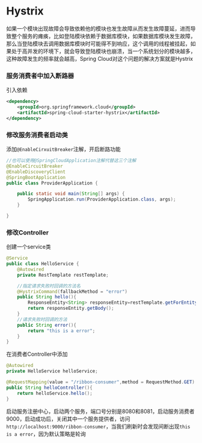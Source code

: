 # Hystrix

如果一个模块出现故障会导致依赖他的模块也发生故障从而发生故障蔓延，进而导致整个服务的瘫痪，比如登陆模块依赖于数据库模块，如果数据库模块发生故障，那么当登陆模块去调用数据库模块时可能得不到响应，这个调用的线程被挂起，如果处于高并发的环境下，就会导致登陆模块也崩溃，当一个系统划分的模块越多，这种故障发生的频率就会越高，Spring Cloud对这个问题的解决方案就是Hystrix

### 服务消费者中加入断路器

引入依赖

```xml
<dependency>
    <groupId>org.springframework.cloud</groupId>
    <artifactId>spring-cloud-starter-hystrix</artifactId>
</dependency>
```

### 修改服务消费者启动类

添加```@EnableCirxuitBreaker```注解，开启断路功能

```JAVA
//也可以使用@SpringCloudApplication注解代替这三个注解
@EnableCircuitBreaker
@EnableDiscoveryClient
@SpringBootApplication
public class ProviderApplication {

    public static void main(String[] args) {
        SpringApplication.run(ProviderApplication.class, args);
    }

}
```

### 修改Controller

创建一个service类

```java
@Service
public class HelloService {
    @Autowired
    private RestTemplate restTemplate;

    //指定请求失败时回调的方法名
    @HystrixCommand(fallbackMethod = "error")
    public String hello(){
        ResponseEntity<String> responseEntity=restTemplate.getForEntity("http://HELLO-SERVICE/hello",String.class);
        return responseEntity.getBody();
    }
	//请求失败时回调的方法
    public String error(){
        return "this is a error";
    }
}
```

在消费者Controller中添加

```java
@Autowired
private HelloService helloService;

@RequestMapping(value = "/ribbon-consumer",method = RequestMethod.GET)
public String helloController(){
    return helloService.hello();
}
```

启动服务注册中心，启动两个服务，端口号分别是8080和8081，启动服务消费者9000，启动成功后，关闭其中一个服务提供者，访问```http://localhost:9000/ribbon-consumer```，当我们刷新时会发现间断出现```this is a error```，因为默认策略是轮询
